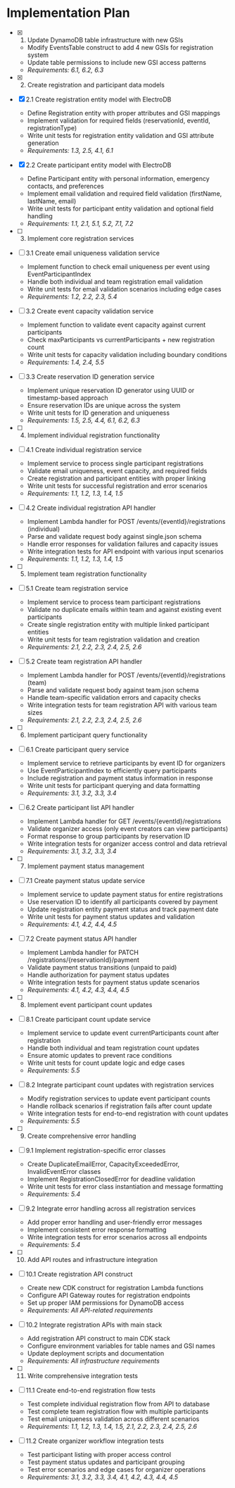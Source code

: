 # Implementation Plan

- [x] 1. Update DynamoDB table infrastructure with new GSIs
  - Modify EventsTable construct to add 4 new GSIs for registration system
  - Update table permissions to include new GSI access patterns
  - _Requirements: 6.1, 6.2, 6.3_

- [x] 2. Create registration and participant data models
- [x] 2.1 Create registration entity model with ElectroDB
  - Define Registration entity with proper attributes and GSI mappings
  - Implement validation for required fields (reservationId, eventId, registrationType)
  - Write unit tests for registration entity validation and GSI attribute generation
  - _Requirements: 1.3, 2.5, 4.1, 6.1_

- [x] 2.2 Create participant entity model with ElectroDB
  - Define Participant entity with personal information, emergency contacts, and preferences
  - Implement email validation and required field validation (firstName, lastName, email)
  - Write unit tests for participant entity validation and optional field handling
  - _Requirements: 1.1, 2.1, 5.1, 5.2, 7.1, 7.2_

- [ ] 3. Implement core registration services
- [ ] 3.1 Create email uniqueness validation service
  - Implement function to check email uniqueness per event using EventParticipantIndex
  - Handle both individual and team registration email validation
  - Write unit tests for email validation scenarios including edge cases
  - _Requirements: 1.2, 2.2, 2.3, 5.4_

- [ ] 3.2 Create event capacity validation service
  - Implement function to validate event capacity against current participants
  - Check maxParticipants vs currentParticipants + new registration count
  - Write unit tests for capacity validation including boundary conditions
  - _Requirements: 1.4, 2.4, 5.5_

- [ ] 3.3 Create reservation ID generation service
  - Implement unique reservation ID generator using UUID or timestamp-based approach
  - Ensure reservation IDs are unique across the system
  - Write unit tests for ID generation and uniqueness
  - _Requirements: 1.5, 2.5, 4.4, 6.1, 6.2, 6.3_

- [ ] 4. Implement individual registration functionality
- [ ] 4.1 Create individual registration service
  - Implement service to process single participant registrations
  - Validate email uniqueness, event capacity, and required fields
  - Create registration and participant entities with proper linking
  - Write unit tests for successful registration and error scenarios
  - _Requirements: 1.1, 1.2, 1.3, 1.4, 1.5_

- [ ] 4.2 Create individual registration API handler
  - Implement Lambda handler for POST /events/{eventId}/registrations (individual)
  - Parse and validate request body against single.json schema
  - Handle error responses for validation failures and capacity issues
  - Write integration tests for API endpoint with various input scenarios
  - _Requirements: 1.1, 1.2, 1.3, 1.4, 1.5_

- [ ] 5. Implement team registration functionality
- [ ] 5.1 Create team registration service
  - Implement service to process team participant registrations
  - Validate no duplicate emails within team and against existing event participants
  - Create single registration entity with multiple linked participant entities
  - Write unit tests for team registration validation and creation
  - _Requirements: 2.1, 2.2, 2.3, 2.4, 2.5, 2.6_

- [ ] 5.2 Create team registration API handler
  - Implement Lambda handler for POST /events/{eventId}/registrations (team)
  - Parse and validate request body against team.json schema
  - Handle team-specific validation errors and capacity checks
  - Write integration tests for team registration API with various team sizes
  - _Requirements: 2.1, 2.2, 2.3, 2.4, 2.5, 2.6_

- [ ] 6. Implement participant query functionality
- [ ] 6.1 Create participant query service
  - Implement service to retrieve participants by event ID for organizers
  - Use EventParticipantIndex to efficiently query participants
  - Include registration and payment status information in response
  - Write unit tests for participant querying and data formatting
  - _Requirements: 3.1, 3.2, 3.3, 3.4_

- [ ] 6.2 Create participant list API handler
  - Implement Lambda handler for GET /events/{eventId}/registrations
  - Validate organizer access (only event creators can view participants)
  - Format response to group participants by reservation ID
  - Write integration tests for organizer access control and data retrieval
  - _Requirements: 3.1, 3.2, 3.3, 3.4_

- [ ] 7. Implement payment status management
- [ ] 7.1 Create payment status update service
  - Implement service to update payment status for entire registrations
  - Use reservation ID to identify all participants covered by payment
  - Update registration entity payment status and track payment date
  - Write unit tests for payment status updates and validation
  - _Requirements: 4.1, 4.2, 4.4, 4.5_

- [ ] 7.2 Create payment status API handler
  - Implement Lambda handler for PATCH /registrations/{reservationId}/payment
  - Validate payment status transitions (unpaid to paid)
  - Handle authorization for payment status updates
  - Write integration tests for payment status update scenarios
  - _Requirements: 4.1, 4.2, 4.3, 4.4, 4.5_

- [ ] 8. Implement event participant count updates
- [ ] 8.1 Create participant count update service
  - Implement service to update event currentParticipants count after registration
  - Handle both individual and team registration count updates
  - Ensure atomic updates to prevent race conditions
  - Write unit tests for count update logic and edge cases
  - _Requirements: 5.5_

- [ ] 8.2 Integrate participant count updates with registration services
  - Modify registration services to update event participant counts
  - Handle rollback scenarios if registration fails after count update
  - Write integration tests for end-to-end registration with count updates
  - _Requirements: 5.5_

- [ ] 9. Create comprehensive error handling
- [ ] 9.1 Implement registration-specific error classes
  - Create DuplicateEmailError, CapacityExceededError, InvalidEventError classes
  - Implement RegistrationClosedError for deadline validation
  - Write unit tests for error class instantiation and message formatting
  - _Requirements: 5.4_

- [ ] 9.2 Integrate error handling across all registration services
  - Add proper error handling and user-friendly error messages
  - Implement consistent error response formatting
  - Write integration tests for error scenarios across all endpoints
  - _Requirements: 5.4_

- [ ] 10. Add API routes and infrastructure integration
- [ ] 10.1 Create registration API construct
  - Create new CDK construct for registration Lambda functions
  - Configure API Gateway routes for registration endpoints
  - Set up proper IAM permissions for DynamoDB access
  - _Requirements: All API-related requirements_

- [ ] 10.2 Integrate registration APIs with main stack
  - Add registration API construct to main CDK stack
  - Configure environment variables for table names and GSI names
  - Update deployment scripts and documentation
  - _Requirements: All infrastructure requirements_

- [ ] 11. Write comprehensive integration tests
- [ ] 11.1 Create end-to-end registration flow tests
  - Test complete individual registration flow from API to database
  - Test complete team registration flow with multiple participants
  - Test email uniqueness validation across different scenarios
  - _Requirements: 1.1, 1.2, 1.3, 1.4, 1.5, 2.1, 2.2, 2.3, 2.4, 2.5, 2.6_

- [ ] 11.2 Create organizer workflow integration tests
  - Test participant listing with proper access control
  - Test payment status updates and participant grouping
  - Test error scenarios and edge cases for organizer operations
  - _Requirements: 3.1, 3.2, 3.3, 3.4, 4.1, 4.2, 4.3, 4.4, 4.5_